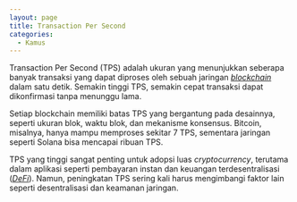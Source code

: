 ```yaml
---
layout: page
title: Transaction Per Second
categories:
  - Kamus
---
```


Transaction Per Second (TPS) adalah ukuran yang menunjukkan seberapa banyak transaksi yang dapat diproses oleh sebuah jaringan [*blockchain*](https://rojocrypto.co/blockchain) dalam satu detik. Semakin tinggi TPS, semakin cepat transaksi dapat dikonfirmasi tanpa menunggu lama.

Setiap blockchain memiliki batas TPS yang bergantung pada desainnya, seperti ukuran blok, waktu blok, dan mekanisme konsensus. Bitcoin, misalnya, hanya mampu memproses sekitar 7 TPS, sementara jaringan seperti Solana bisa mencapai ribuan TPS.

TPS yang tinggi sangat penting untuk adopsi luas *cryptocurrency*, terutama dalam aplikasi seperti pembayaran instan dan keuangan terdesentralisasi ([*DeFi*](https://rojocrypto.com/defi)). Namun, peningkatan TPS sering kali harus mengimbangi faktor lain seperti desentralisasi dan keamanan jaringan.
